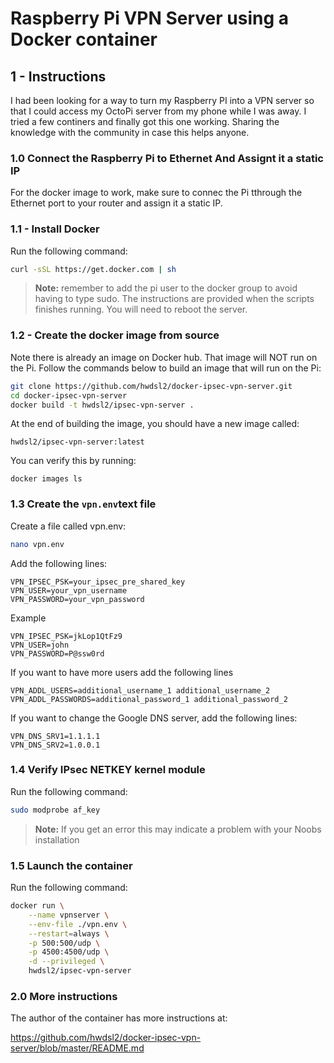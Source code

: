 # Raspberry Pi VPN Server using a Docker container

## 1 - Instructions

I had been looking for a way to turn my Raspberry PI into a VPN server so that I could access my OctoPi server from my phone while I was away. I tried a few continers and finally got this one working. Sharing the knowledge with the community in case this helps anyone.

### 1.0 Connect the Raspberry Pi to Ethernet And Assignt it a static IP

For the docker image to work, make sure to connec the Pi tthrough the Ethernet port to your router and assign it a static IP.

### 1.1 - Install Docker

Run the following command:

```bash
curl -sSL https://get.docker.com | sh
```
> **Note:** remember to add the pi user to the docker group to avoid having to type sudo. The instructions are provided when the scripts finishes running. You will need to reboot the server.

### 1.2 - Create the docker image from source

Note there is already an image on Docker hub. That image will NOT run on the Pi. Follow the commands below to build an image that will run on the Pi:

```bash
git clone https://github.com/hwdsl2/docker-ipsec-vpn-server.git
cd docker-ipsec-vpn-server
docker build -t hwdsl2/ipsec-vpn-server .
```
At the end of building the image, you should have a new image called:

```text
hwdsl2/ipsec-vpn-server:latest 
```

You can verify this by running:

```bas
docker images ls
```

### 1.3 Create the ```vpn.env```text file

Create a file called vpn.env:

```bash
nano vpn.env
```

 Add the following lines:

```text
VPN_IPSEC_PSK=your_ipsec_pre_shared_key
VPN_USER=your_vpn_username
VPN_PASSWORD=your_vpn_password
```

Example

```text
VPN_IPSEC_PSK=jkLop1QtFz9
VPN_USER=john
VPN_PASSWORD=P@ssw0rd
```

If you want to have more users add the following lines

```text
VPN_ADDL_USERS=additional_username_1 additional_username_2
VPN_ADDL_PASSWORDS=additional_password_1 additional_password_2
```

If you want to change the Google DNS server, add the following lines:

```text
VPN_DNS_SRV1=1.1.1.1
VPN_DNS_SRV2=1.0.0.1
```

### 1.4 Verify IPsec NETKEY kernel module

Run the following command:

```bash
sudo modprobe af_key
```

> **Note:** If you get an error this may indicate a problem with your Noobs installation

### 1.5 Launch the container

Run the following command:

```bash
docker run \
    --name vpnserver \
    --env-file ./vpn.env \
    --restart=always \
    -p 500:500/udp \
    -p 4500:4500/udp \
    -d --privileged \
    hwdsl2/ipsec-vpn-server
```

### 2.0 More instructions

The author of the container has more instructions at:

https://github.com/hwdsl2/docker-ipsec-vpn-server/blob/master/README.md


